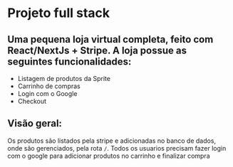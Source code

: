# Projeto full stack
## Uma pequena loja virtual completa, feito com React/NextJs + Stripe. A loja possue as seguintes funcionalidades:

<ul>
  <li>
     Listagem de produtos da Sprite
  </li>
  <li>
    Carrinho de compras
  </li>
  <li>
    Login com o Google
  </li>
  <li>
    Checkout
  </li>
</ul>

## Visão geral:
Os produtos são listados pela stripe e adicionadas no banco de dados, onde são gerenciados, pela rota `/`. Todos os usuarios precisam fazer login com o google para adicionar produtos no carrinho e finalizar compra
